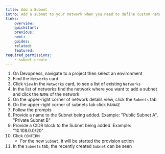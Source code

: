 ```yaml
---
title: Add a Subnet
intro: Add a subnet to your network when you need to define custom network topology within a network.
links:
    overview:
    quickstart:
    previous:
    next:
    guides:
    related:
    featured:
required_permissions:
    - subnet:create
---
```


1. On Devopness, navigate to a project then select an environment
1. Find the `Networks` card
1. Click `View` in the `Networks` card, to see a list of existing `Networks`
1. In the list of networks find the network where you want to add a subnet and click the `NAME` of the network
1. On the upper-right corner of network details view, click the `Subnets` tab
1. On the upper-right corner of subnets tab click `MANAGE`
1. Follow the prompts
1. Provide a name to the Subnet being added. Example: "Public Subnet A", "Private Subnet B"
1. Provide a CIDR block to the Subnet being added. Example: "10.108.0.0/20"
1. Click `CONFIRM`
    - For the new `Subnet`, it will be started the provision action
1. In the `Subnets` tab, the recently created `Subnet` can be seen
